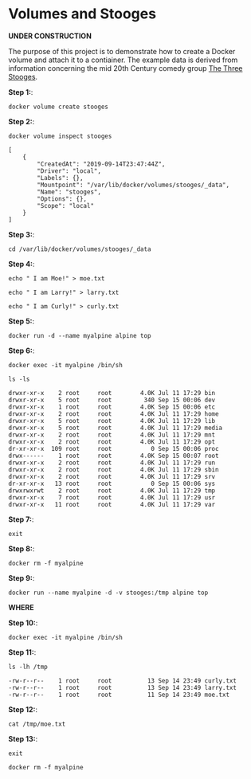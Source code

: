 # Volumes and Stooges


**UNDER CONSTRUCTION**

The purpose of this project is to demonstrate how to create a Docker volume and attach it to a contiainer.
The example data is derived from information concerning the mid 20th Century comedy group
[The Three Stooges](https://www.youtube.com/watch?v=vHTXDP_Sr6U).

**Step 1:**: 

`docker volume create stooges`

**Step 2:**: 

`docker volume inspect stooges`

```text
[
    {
        "CreatedAt": "2019-09-14T23:47:44Z",
        "Driver": "local",
        "Labels": {},
        "Mountpoint": "/var/lib/docker/volumes/stooges/_data",
        "Name": "stooges",
        "Options": {},
        "Scope": "local"
    }
]
```

**Step 3:**: 

`cd /var/lib/docker/volumes/stooges/_data`

**Step 4:**: 

`echo " I am Moe!" > moe.txt`

`echo " I am Larry!" > larry.txt`

`echo " I am Curly!" > curly.txt`

**Step 5:**: 

`docker run -d --name myalpine alpine top`

**Step 6:**: 

`docker exec -it myalpine /bin/sh`

`ls -ls`
```text
drwxr-xr-x    2 root     root        4.0K Jul 11 17:29 bin
drwxr-xr-x    5 root     root         340 Sep 15 00:06 dev
drwxr-xr-x    1 root     root        4.0K Sep 15 00:06 etc
drwxr-xr-x    2 root     root        4.0K Jul 11 17:29 home
drwxr-xr-x    5 root     root        4.0K Jul 11 17:29 lib
drwxr-xr-x    5 root     root        4.0K Jul 11 17:29 media
drwxr-xr-x    2 root     root        4.0K Jul 11 17:29 mnt
drwxr-xr-x    2 root     root        4.0K Jul 11 17:29 opt
dr-xr-xr-x  109 root     root           0 Sep 15 00:06 proc
drwx------    1 root     root        4.0K Sep 15 00:07 root
drwxr-xr-x    2 root     root        4.0K Jul 11 17:29 run
drwxr-xr-x    2 root     root        4.0K Jul 11 17:29 sbin
drwxr-xr-x    2 root     root        4.0K Jul 11 17:29 srv
dr-xr-xr-x   13 root     root           0 Sep 15 00:06 sys
drwxrwxrwt    2 root     root        4.0K Jul 11 17:29 tmp
drwxr-xr-x    7 root     root        4.0K Jul 11 17:29 usr
drwxr-xr-x   11 root     root        4.0K Jul 11 17:29 var
```

**Step 7:**: 

`exit`

**Step 8:**: 

`docker rm -f myalpine`

**Step 9:**: 

`docker run --name myalpine -d -v stooges:/tmp alpine top`

**WHERE** 

**Step 10:**: 

`docker exec -it myalpine /bin/sh`

**Step 11:**: 

`ls -lh /tmp`
```text
-rw-r--r--    1 root     root          13 Sep 14 23:49 curly.txt
-rw-r--r--    1 root     root          13 Sep 14 23:49 larry.txt
-rw-r--r--    1 root     root          11 Sep 14 23:49 moe.txt
```

**Step 12:**: 

`cat /tmp/moe.txt`

**Step 13:**: 

`exit`

`docker rm -f myalpine`
